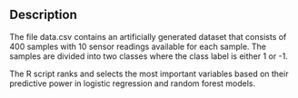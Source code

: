 ## Description
The file data.csv contains an artificially generated dataset that consists of 400 samples with 10 sensor readings available for each sample. The samples are divided into two classes where the class label is either 1 or -1.

The R script ranks and selects the most important variables based on their predictive power in logistic regression and random forest models.